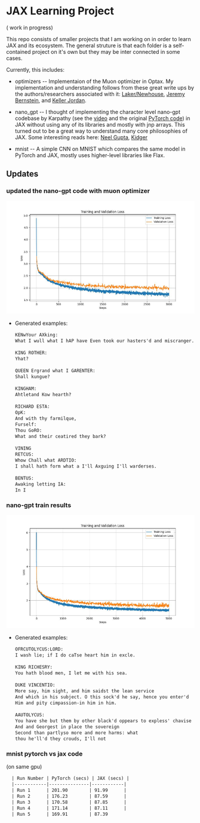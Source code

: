 # JAX Learning Project
( work in progress) 

This repo consists of smaller projects that I am working on in order to learn JAX and its ecosystem. The general struture is that each folder is a self-contained project on it's own but they may be inter connected in some cases.

Currently, this includes:

- optimizers -- Implementaion of the Muon optimizer in Optax. My implementation and understanding follows from these great write ups by the authors/researchers associated with it: [Laker/Newhouse](https://www.lakernewhouse.com/writing/muon-1), [Jeremy Bernstein](https://jeremybernste.in/writing/deriving-muon), and [Keller Jordan](https://kellerjordan.github.io/posts/muon/).

- nano_gpt -- I thought of implementing the character level nano-gpt codebase by Karpathy (see the [video](https://www.youtube.com/watch?v=kCc8FmEb1nY) and the original [PyTorch code](https://github.com/karpathy/ng-video-lecture)) in JAX without using any of its libraries and mostly with jnp arrays. This turned out to be a great way to understand many core philosophies of JAX. Some interesting reads here: [Neel Gupta](https://neel04.github.io/my-website/blog/pytorch_rant/), [Kidger](https://kidger.site/thoughts/torch2jax/)

 - mnist -- A simple CNN on MNIST which compares the same model in PyTorch and JAX, mostly uses higher-level libraries like Flax. 


## Updates

### updated the nano-gpt code with muon optimizer

![Training Loss Plot](./nano_gpt/plots/training_loss_with_muon.jpg)

  - Generated examples:

     ```
    KENwYour AXking:
    What I wull what I hAP have Even took our hasters'd and miscranger.

    KING ROTHER:
    Yhat?

    QUEEN Ergrand what I GARENTER:
    Shall kungue?

    KINGHAM:
    Ahtletand Kow hearth?

    RICHARD ESTA:
    OpK:
    And with thy farmilque,
    Furself:
    Thou GoRO:
    What and their ceatired they bark?

    VINING
    RETCUS:
    Whow Chall what ARDTIO:
    I shall hath form what a I'll Axguing I'll warderses.

    BENTUS:
    Awaking letting IA:
    In I
     ```


### nano-gpt train results

![Training Loss Plot](./nano_gpt/plots/training_loss_with_adam.jpg)

  - Generated examples:

      ```
      OFRCUTOLYCUS:LORD:
      I wash lie; if I do caTse heart him in excle.

      KING RICHESRY:
      You hath blood men, I let me with his sea.

      DUKE VINCENTIO:
      More say, him sight, and him saidst the lean service
      And which in his subject. O this sock'd he say, hence you enter'd
      Him and pity cimpassion-in him in him.

      AAUTOLYCUS:
      You have she but them by other black'd oppears to expless' chavise
      And and Georgest in place the sovereign
      Second than partlyso more and more harms: what
      thou he'll'd they crouds, I'll not
      ```

### mnist pytorch vs jax code 
 (on same gpu)

      | Run Number | PyTorch (secs) | JAX (secs) |
      |------------|---------------|------------|
      | Run 1      | 201.90        | 91.99      |
      | Run 2      | 176.23        | 87.59      |
      | Run 3      | 170.58        | 87.85      |
      | Run 4      | 171.14        | 87.11      |
      | Run 5      | 169.91        | 87.39  

